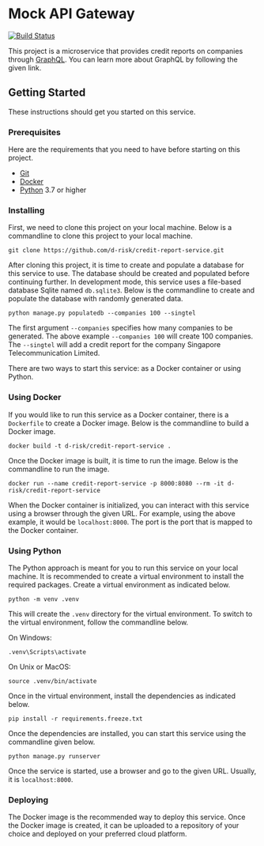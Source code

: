 # Mock API Gateway

[![Build Status](https://dev.azure.com/d-risk/api-gateway/_apis/build/status/d-risk.mock-api-gateway?branchName=master)](https://dev.azure.com/d-risk/api-gateway/_build/latest?definitionId=16&branchName=master)

This project is a microservice that provides credit reports on companies through [GraphQL].
You can learn more about GraphQL by following the given link.

## Getting Started

These instructions should get you started on this service.

### Prerequisites

Here are the requirements that you need to have before starting on this project.

* [Git]
* [Docker]
* [Python] 3.7 or higher

### Installing

First, we need to clone this project on your local machine.
Below is a commandline to clone this project to your local machine.

```commandline
git clone https://github.com/d-risk/credit-report-service.git
```

After cloning this project, it is time to create and populate a database for this service to use.
The database should be created and populated before continuing further.
In development mode, this service uses a file-based database Sqlite named `db.sqlite3`.
Below is the commandline to create and populate the database with randomly generated data.

```commandline
python manage.py populatedb --companies 100 --singtel
```

The first argument `--companies` specifies how many companies to be generated.
The above example `--companies 100` will create 100 companies.
The `--singtel` will add a credit report for the company Singapore Telecommunication Limited.

There are two ways to start this service: as a Docker container or using Python.

### Using Docker

If you would like to run this service as a Docker container, there is a `Dockerfile` to create a Docker image.
Below is the commandline to build a Docker image.

```commandline
docker build -t d-risk/credit-report-service .
```

Once the Docker image is built, it is time to run the image.
Below is the commandline to run the image.

```commandline
docker run --name credit-report-service -p 8000:8080 --rm -it d-risk/credit-report-service
```

When the Docker container is initialized, you can interact with this service using a browser through the given URL.
For example, using the above example, it would be `localhost:8000`.
The port is the port that is mapped to the Docker container.

### Using Python

The Python approach is meant for you to run this service on your local machine.
It is recommended to create a virtual environment to install the required packages.
Create a virtual environment as indicated below.

```commandline
python -m venv .venv
```

This will create the `.venv` directory for the virtual environment.
To switch to the virtual environment, follow the commandline below.

On Windows:
```commandline
.venv\Scripts\activate
```
On Unix or MacOS:
```commandline
source .venv/bin/activate
```

Once in the virtual environment, install the dependencies as indicated below.

```commandline
pip install -r requirements.freeze.txt
```

Once the dependencies are installed, you can start this service using the commandline given below.

```commandline
python manage.py runserver
```

Once the service is started, use a browser and go to the given URL.
Usually, it is `localhost:8000`.

### Deploying

The Docker image is the recommended way to deploy this service.
Once the Docker image is created, it can be uploaded to a repository of your choice and deployed on your preferred cloud platform.


[GraphQL]: https://graphql.org/
[Git]: https://git-scm.com/
[Docker]: https://www.docker.com/
[Python]: https://www.python.org/
